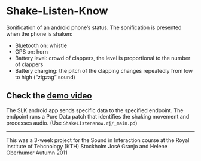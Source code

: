 Shake-Listen-Know
=================

Sonification of an android phone’s status. The sonification is presented when the phone is shaken:
* Bluetooth on: whistle* GPS on: horn* Battery level: crowd of clappers, the level is proportional to the number of clappers* Battery charging: the pitch of the clapping changes repeatedly from low to high (“zigzag” sound)

Check the [demo video](http://vimeo.com/30343838)
---

The SLK android app sends specific data to the specified endpoint.
The endpoint runs a Pure Data patch that identifies the shaking movement and processes audio. (Use `ShakeListenKnow.rj/_main.pd`)

---
This was a 3-week project for the Sound in Interaction course at the Royal Institute of Tehcnology (KTH) Stockholm
José Granjo and Helene Oberhumer
Autumn 2011

